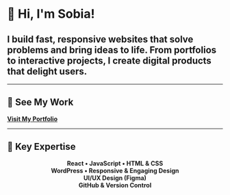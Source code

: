 <div align="left">

# 👋 Hi, I'm Sobia!

<h2>I build fast, responsive websites that solve problems and bring ideas to life. From portfolios to interactive projects, I create digital products that delight users.</h2>



---

## 🔗 See My Work  
[**Visit My Portfolio**](https://sobia-portfolio.netlify.app)

---

## 🌟 Key Expertise
<p align="center">
  <strong>React • JavaScript • HTML & CSS</strong><br>
  <strong>WordPress • Responsive & Engaging Design</strong><br>
  <strong>UI/UX Design (Figma)</strong><br>
  <strong>GitHub & Version Control</strong>
</p>

</div>





